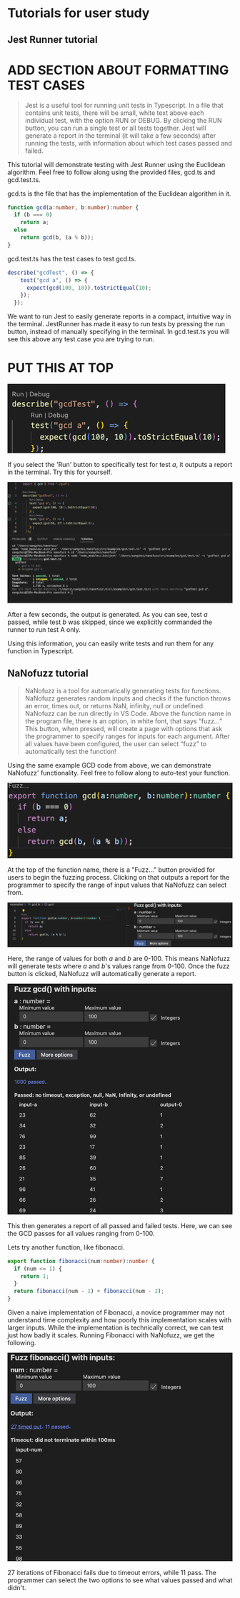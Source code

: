 # Tutorials for user study

## Jest Runner tutorial

# ADD SECTION ABOUT FORMATTING TEST CASES
> Jest is a useful tool for running unit tests in Typescript. In a file that contains unit tests, there will be small, white text above each individual test, with the option RUN or DEBUG. By clicking the RUN button, you can run a single test or all tests together. Jest will generate a report in the terminal (it will take a few seconds) after running the tests, with information about which test cases passed and failed. 



This tutorial will demonstrate testing with Jest Runner using the Euclidean algorithm. Feel free to follow along using the provided files, gcd.ts and gcd.test.ts. 

gcd.ts is the file that has the implementation of the Euclidean algorithm in it. 

```Typescript
function gcd(a:number, b:number):number {
  if (b === 0)
    return a;
  else
    return gcd(b, (a % b));
}
```


gcd.test.ts has the test cases to test gcd.ts.

```Typescript
describe("gcdTest", () => {
    test("gcd a", () => {
      expect(gcd(100, 10)).toStrictEqual(10);
    });
  });
```
We want to run Jest to easily generate reports in a compact, intuitive way in the terminal. JestRunner has made it easy to run tests by pressing the run button, instead of manually specifying in the terminal.
In gcd.test.ts you will see this above any test case you are trying to run. 


# PUT THIS AT TOP
![image](./screenshot.png)

If you select the 'Run' button to specifically test for test $a$, it outputs a report in the terminal. Try this for yourself. 

![JestTerminalOutput](./JestTerminalOutput.png)

After a few seconds, the output is generated.
As you can see, test $a$ passed, while test $b$ was skipped, since we explicitly commanded the runner to run test A only.

Using this information, you can easily write tests and run them for any function in Typescript.



## NaNofuzz tutorial

> NaNofuzz is a tool for automatically generating tests for functions. NaNofuzz generates random inputs and checks if the function throws an error, times out, or returns NaN, infinity, null or undefined. NaNofuzz can be run directly in VS Code. Above the function name in the program file, there is an option, in white font, that says “fuzz…” This button, when pressed, will create a page with options that ask the programmer to specify ranges for inputs for each argument. After all values have been configured, the user can select “fuzz” to automatically test the function!

Using the same example GCD code from above, we can demonstrate NaNofuzz' functionality. Feel free to follow along to auto-test your function.

![NaNofuzzButton](./NaNofuzzButton.png)

At the top of the function name, there is a "Fuzz..." button provided for users to begin the fuzzing process. Clicking on that outputs a report for the programmer to specify the range of input values that NaNofuzz can select from.

![FuzzPage](./FuzzPage.png)

Here, the range of values for both $a$ and $b$ are 0-100. This means NaNofuzz will generate tests where $a$ and $b$'s values range from 0-100. Once the fuzz button is clicked, NaNofuzz will automatically generate a report.

![NaNofuzzReport](./NaNofuzzReport.png)

This then generates a report of all passed and failed tests. Here, we can see the GCD passes for all values ranging from 0-100.

Lets try another function, like fibonacci. 
```Typescript
export function fibonacci(num:number):number {
  if (num <= 1) {
    return 1;
  }
  return fibonacci(num - 1) + fibonacci(num - 2);
}
```
Given a naive implementation of Fibonacci, a novice programmer may not understand time complexity and how poorly this implementation scales with larger inputs. While the implementation is technically correct, we can test just how badly it scales. Running Fibonacci with NaNofuzz, we get the following.

![FibonacciReport](./Fibonacci.png)

27 iterations of Fibonacci fails due to timeout errors, while 11 pass. The programmer can select the two options to see what values passed and what didn't. 




